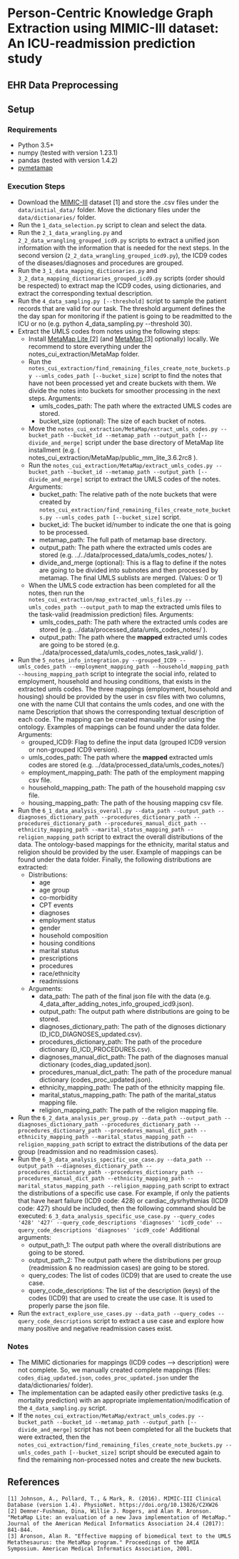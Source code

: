 # Person-Centric Knowledge Graph Extraction using MIMIC-III dataset: An ICU-readmission prediction study 

## EHR Data Preprocessing

## Setup
### Requirements
- Python 3.5+
- numpy (tested with version 1.23.1)
- pandas (tested with version 1.4.2)
- <a target="_blank" href="https://github.com/AnthonyMRios/pymetamap">pymetamap</a>


### Execution Steps
- Download the <a target="_blank" href="https://physionet.org/content/mimiciii/1.4/">MIMIC-III</a> dataset \[1\] and store the .csv files under the ```data/initial_data/``` folder. Move the dictionary files under the ```data/dictionaries/``` folder.
- Run the ```1_data_selection.py``` script to clean and select the data.
- Run the ```2_1_data_wrangling.py``` and ```2_2_data_wrangling_grouped_icd9.py``` scripts to extract a unified json information with the information that is needed for the next steps. In the second version (```2_2_data_wrangling_grouped_icd9.py```), the ICD9 codes of the diseases/diagnoses and procedures are grouped.
- Run the ```3_1_data_mapping_dictionaries.py``` and ```3_2_data_mapping_dictionaries_grouped_icd9.py``` scripts (order should be respected) to extract map the ICD9 codes, using dictionaries, and extract the corresponding textual description.
- Run the ```4_data_sampling.py [--threshold]``` script to sample the patient records that are valid for our task. The threshold argument defines the the day span for monitoring if the patient is going to be readmitted to the ICU or no (e.g. python 4_data_sampling.py --threshold 30).
- Extract the UMLS codes from notes using the following steps:
    - Install <a target="_blank" href="https://lhncbc.nlm.nih.gov/ii/tools/MetaMap/run-locally/MetaMapLite.html"> MetaMap Lite </a> \[2\]  (and <a target="_blank" href="https://lhncbc.nlm.nih.gov/ii/tools/MetaMap/documentation/Installation.html"> MetaMap </a> \[3\] optionally) locally. We recommend to store everything under the <it> notes_cui_extraction/MetaMap </it> folder.
    - Run the ```notes_cui_extraction/find_remaining_files_create_note_buckets.py --umls_codes_path [--bucket_size]``` script to find the notes that have not been processed yet and create buckets with them. We divide the notes into buckets for smoother processing in the next steps. Arguments:
        - umls_codes_path: The path where the extracted UMLS codes are stored.
        - bucket_size (optional):  The size of each bucket of notes.
    - Move the ```notes_cui_extraction/MetaMap/extract_umls_codes.py --bucket_path --bucket_id --metamap_path --output_path [--divide_and_merge]``` script under the base directory of MetaMap lite installment (e.g. (<it> notes_cui_extraction/MetaMap/public_mm_lite_3.6.2rc8 </it>).
    - Run the ```notes_cui_extraction/MetaMap/extract_umls_codes.py --bucket_path --bucket_id --metamap_path --output_path [--divide_and_merge]``` script to extract the UMLS codes of the notes. Arguments:
        - bucket_path: The relative path of the note buckets that were created by ```notes_cui_extraction/find_remaining_files_create_note_buckets.py --umls_codes_path [--bucket_size]``` script.
        - bucket_id: The bucket id/number to indicate the one that is going to be processed.
        - metamap_path: The full path of metamap base directory.
        - output_path: The path where the extracted umls codes are stored (e.g. <it> ../../data/processed_data/umls_codes_notes/ </it>).
        - divide_and_merge (optional): This is a flag to define if the notes are going to be divided into subnotes and then processed by metamap. The final UMLS sublists are merged. (Values: 0 or 1)
    - When the UMLS code extraction has been completed for all the notes, then run the ```notes_cui_extraction/map_extracted_umls_files.py --umls_codes_path --output_path``` to map the extracted umls files to the task-valid (readmission prediction) files. Arguments:
        - umls_codes_path: The path where the extracted umls codes are stored (e.g. <it> ../data/processed_data/umls_codes_notes/ </it>).
        - output_path: The path where the <b>mapped</b> extracted umls codes are going to be stored (e.g. <it> ../data/processed_data/umls_codes_notes_task_valid/ </it>).
- Run the ```5_notes_info_integration.py --grouped_ICD9 --umls_codes_path --employment_mapping_path --household_mapping_path --housing_mapping_path``` script to integrate the social info, related to employment, household and housing conditions, that exists in the extracted umls codes. The three mappings (employment, household and housing) should be provided by the user in csv files with two columns, one with the name <it>CUI</it> that contains the umls codes, and one with the name <it>Description</it> that shows the corresponding textual description of each code. The mapping can be created manually and/or using the ontology. Examples of mappings can be found under the <it>data</it> folder. Arguments:
    - grouped_ICD9: Flag to define the input data (grouped ICD9 version or non-grouped ICD9 version).
    - umls_codes_path: The path where the <b>mapped</b> extracted umls codes are stored (e.g. <it>../data/processed_data/umls_codes_notes/</it>)
    - employment_mapping_path: The path of the employment mapping csv file.
    - household_mapping_path: The path of the household mapping csv file.
    - housing_mapping_path: The path of the housing mapping csv file.
- Run the ```6_1_data_analysis_overall.py --data_path --output_path --diagnoses_dictionary_path --procedures_dictionary_path --procedures_dictionary_path --procedures_manual_dict_path --ethnicity_mapping_path --marital_status_mapping_path --religion_mapping_path``` script to extract the overall distributions of the data. The ontology-based mappings for the ethnicity, marital status and religion should be provided by the user. Example of mappings can be found under the <it>data</it> folder. Finally, the following distributions are extracted:
    - Distributions:
        - age
        - age group
        - co-morbidity
        - CPT events
        - diagnoses
        - employment status
        - gender
        - household composition
        - housing conditions
        - marital status
        - prescriptions 
        - procedures
        - race/ethnicity
        - readmissions
    - Arguments:
        - data_path: The path of the final json file with the data (e.g. <it>4_data_after_adding_notes_info_grouped_icd9.json</it>).
        - output_path: The output path where distributions are going to be stored.
        - diagnoses_dictionary_path: The path of the dignoses dictionary (<it>D_ICD_DIAGNOSES_updated.csv</it>). 
        - procedures_dictionary_path: The path of the procedure dictionary (<it>D_ICD_PROCEDURES.csv</it>).
        - diagnoses_manual_dict_path: The path of the diagnoses manual dictionary (<it>codes_diag_updated.json</it>). 
        - procedures_manual_dict_path: The path of the procedure manual dictionary (<it>codes_proc_updated.json</it>).
        - ethnicity_mapping_path: The path of the ethnicity mapping file. 
        - marital_status_mapping_path: The path of the marital_status mapping file. 
        - religion_mapping_path: The path of the religion mapping file.
- Run the ```6_2_data_analysis_per_group.py --data_path --output_path --diagnoses_dictionary_path --procedures_dictionary_path --procedures_dictionary_path --procedures_manual_dict_path --ethnicity_mapping_path --marital_status_mapping_path --religion_mapping_path``` script to extract the distributions of the data per group (readmission and no readmission cases).
- Run the ```6_3_data_analysis_specific_use_case.py --data_path --output_path --diagnoses_dictionary_path --procedures_dictionary_path --procedures_dictionary_path --procedures_manual_dict_path --ethnicity_mapping_path --marital_status_mapping_path --religion_mapping_path``` script to extract the distributions of a specific use case. For example, if only the patients that have heart failure (ICD9 code: 428) or cardiac_dysrhythmias (ICD9 code: 427) should be included, then the following command should be executed: ```6_3_data_analysis_specific_use_case.py --query_codes '428' '427' --query_code_descriptions 'diagnoses' 'icd9_code' --query_code_descriptions 'diagnoses' 'icd9_code'``` Additional arguments:
    - output_path_1: The output path where the overall distributions are going to be stored.
    - output_path_2: The output path where the distributions per group (readmission & no readmission cases) are going to be stored.
    - query_codes: The list of codes (ICD9) that are used to create the use case.
    - query_code_descriptions: The list of the description (keys) of the codes (ICD9) that are used to create the use case. It is used to properly parse the json file.
- Run the ```extract_explore_use_cases.py --data_path --query_codes --query_code_descriptions``` script to extract a use case and explore how many positive and negative readmission cases exist. 

### Notes
- The MIMIC dictionaries for mappings (ICD9 codes --> description) were not complete. So, we manually created complete mappings (files: ```codes_diag_updated.json```, ```codes_proc_updated.json``` under the <it>data/dictionaries/</it> folder).
- The implementation can be adapted easily other predictive tasks (e.g. mortality prediction) with an appropriate implementation/modification of the ```4_data_sampling.py``` script.
- If the ```notes_cui_extraction/MetaMap/extract_umls_codes.py --bucket_path --bucket_id --metamap_path --output_path [--divide_and_merge]``` script has not been completed for all the buckets that were extracted, then the ```notes_cui_extraction/find_remaining_files_create_note_buckets.py --umls_codes_path [--bucket_size]``` script should be executed again to find the remaining non-processed notes and create the new buckets.

## References
```
[1] Johnson, A., Pollard, T., & Mark, R. (2016). MIMIC-III Clinical Database (version 1.4). PhysioNet. https://doi.org/10.13026/C2XW26
[2] Demner-Fushman, Dina, Willie J. Rogers, and Alan R. Aronson. "MetaMap Lite: an evaluation of a new Java implementation of MetaMap." Journal of the American Medical Informatics Association 24.4 (2017): 841-844.
[3] Aronson, Alan R. "Effective mapping of biomedical text to the UMLS Metathesaurus: the MetaMap program." Proceedings of the AMIA Symposium. American Medical Informatics Association, 2001.
```